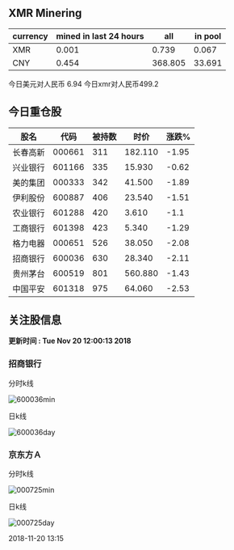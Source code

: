## XMR Minering

|currency|mined in last 24 hours|all|in pool|
|---|---|---|---|
|XMR|0.001|0.739|0.067|
|CNY|0.454|368.805|33.691|

今日美元对人民币 6.94	今日xmr对人民币499.2


## 今日重仓股 

|股名|代码|被持数|时价|涨跌%|
|---|---|---|---|---|
|长春高新|000661|311|182.110|-1.95|
|兴业银行|601166|335|15.930|-0.62|
|美的集团|000333|342|41.500|-1.89|
|伊利股份|600887|406|23.540|-1.51|
|农业银行|601288|420|3.610|-1.1|
|工商银行|601398|423|5.340|-1.29|
|格力电器|000651|526|38.050|-2.08|
|招商银行|600036|630|28.340|-2.11|
|贵州茅台|600519|801|560.880|-1.43|
|中国平安|601318|975|64.060|-2.53|

## 关注股信息
**更新时间 : Tue Nov 20 12:00:13 2018**
### 招商银行 
分时k线

![600036min](http://image.sinajs.cn/newchart/min/n/sh600036.gif)

日k线

![600036day](http://image.sinajs.cn/newchart/daily/n/sh600036.gif)

### 京东方Ａ 
分时k线

![000725min](http://image.sinajs.cn/newchart/min/n/sz000725.gif)

日k线

![000725day](http://image.sinajs.cn/newchart/daily/n/sz000725.gif)

2018-11-20 13:15